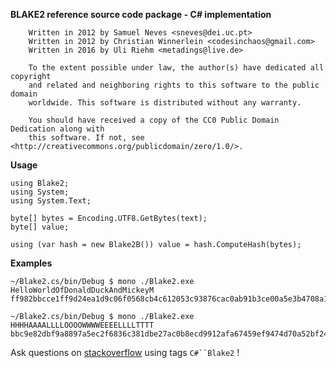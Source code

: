 ﻿
**﻿BLAKE2 reference source code package - C# implementation**

```
	Written in 2012 by Samuel Neves <sneves@dei.uc.pt>
	Written in 2012 by Christian Winnerlein <codesinchaos@gmail.com>
	Written in 2016 by Uli Riehm <metadings@live.de>

	To the extent possible under law, the author(s) have dedicated all copyright
	and related and neighboring rights to this software to the public domain
	worldwide. This software is distributed without any warranty.

	You should have received a copy of the CC0 Public Domain Dedication along with
	this software. If not, see <http://creativecommons.org/publicdomain/zero/1.0/>.
```

**Usage**

```
using Blake2;
using System;
using System.Text;

byte[] bytes = Encoding.UTF8.GetBytes(text);
byte[] value;

using (var hash = new Blake2B()) value = hash.ComputeHash(bytes);
```

**Examples**

```
~/Blake2.cs/bin/Debug $ mono ./Blake2.exe HelloWorldOfDonaldDuckAndMickeyM
ff982bbcce1ff9d24ea1d9c06f0568cb4c612053c93876cac0ab91b3ce00a5e3b4708a146d41cb1e55e77a8863ce42298e22de0c34c85ee92dbcc9dab9092c6c

~/Blake2.cs/bin/Debug $ mono ./Blake2.exe HHHHAAAALLLLOOOOWWWWEEEELLLLTTTT
bbc9e82dbf9a8897a5ec2f6836c381dbe27ac0b8ecd9912afa67459ef9474d70a52bf24ad5dcf29dbb8004d19a387b6516cc47ffae99d59d52efc013456c6b48
```

Ask questions on [stackoverflow](http://stackoverflow.com/questions/tagged/c%23+blake2) using tags `C#``Blake2` !

